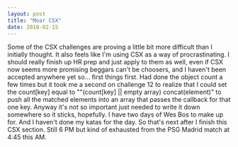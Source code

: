```yaml
---
layout: post
title: "Moar CSX"
date: 2018-02-15
---
```


Some of the CSX challenges are proving a little bit more difficult than I initially thought. It also feels like I'm using CSX as a way of procrastinating. I should really finish up HR prep and just apply to them as well, even if CSX now seems more promising beggars can't be choosers, and I haven't been accepted anywhere yet so... first things first. Had done the object count a few times but it took me a second on challenge 12 to realize that I could set the count[key] equal to ""(count[key] || empty array) concat(element)" to push all the matched elements into an array that passes the callback for that one key. Anyway it's not so important just needed to write it down somewhere so it sticks, hopefully. I have two days of Wes Bos to make up for. And I haven't done my katas for the day. So that's next after I finish this CSX section. Still 6 PM but kind of exhausted from the PSG Madrid match at 4:45 this AM.
